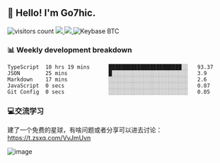 ## 👋 Hello! I'm Go7hic.

 ![visitors count](https://visitors-by-url-pls-dont-use-this-in-your-repo.vercel.app/Go7hic-github-readme)
 <a href="https://twitter.com/Go7hic">
    <img src="https://img.shields.io/badge/-@Go7hic-1ca0f1?style=flat-square&labelColor=1ca0f1&logo=twitter&logoColor=white&link=https://twitter.com/Go7hic">
   <a/>
   <a href="mailto:gtfx0209@gmail.com">
    <img src="https://img.shields.io/badge/-gtfx0209@gmail.com-c14438?style=flat-square&logo=Gmail&logoColor=white&link=mailto:gtfx0209@gmail.com">
   <a/>
    ![Keybase BTC](https://img.shields.io/keybase/btc/Go7hic)
 <!--
🔭 I’m currently working
🌱 I’m currently learning
💬 Ask me about 
📫 How to reach me: 
⚡ Fun fact: 
-->
 <!--
![My Github Stats](https://github-readme-stats.vercel.app/api?username=Go7hic&show_icons=true&count_private=true)

-->

### 📊 Weekly development breakdown
<!--START_SECTION:waka-->
```text
TypeScript  10 hrs 19 mins      ███████████████████████░░   93.37 
JSON        25 mins             █░░░░░░░░░░░░░░░░░░░░░░░░   3.9 
Markdown    17 mins             ░░░░░░░░░░░░░░░░░░░░░░░░░   2.6 
JavaScript  0 secs              ░░░░░░░░░░░░░░░░░░░░░░░░░   0.07 
Git Config  0 secs              ░░░░░░░░░░░░░░░░░░░░░░░░░   0.05
```
<!--END_SECTION:waka-->
    
### 💻交流学习
建了一个免费的星球，有啥问题或者分享可以进去讨论： https://t.zsxq.com/VvJmUvn
    
![image](https://user-images.githubusercontent.com/3821390/157821152-1c954dc4-92b5-4527-a0fa-32f95df94c75.png)

